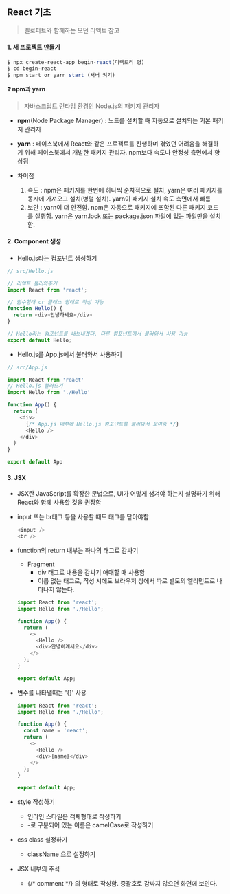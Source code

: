 ## React 기초

> 벨로퍼트와 함께하는 모던 리액트 참고



#### 1. 새 프로젝트 만들기

```javascript
$ npx create-react-app begin-react(디렉토리 명)
$ cd begin-react
$ npm start or yarn start (서버 켜기) 
```



**❓ npm과 yarn**

> 자바스크립트 런타임 환경인 Node.js의 패키지 관리자

- **npm**(Node Package Manager) : 노드를 설치할 때 자동으로 설치되는 기본 패키지 관리자

- **yarn** : 페이스북에서 React와 같은 프로젝트를 진행하며 겪었던 어려움을 해결하기 위해 페이스북에서 개발한 패키지 관리자. npm보다 속도나 안정성 측면에서 향상됨

- 차이점
  1. 속도 : npm은 패키지를 한번에 하나씩 순차적으로 설치, yarn은 여러 패키지를 동시에 가져오고 설치(병렬 설치). yarn이 패키지 설치 속도 측면에서 빠름
  2. 보안 : yarn이 더 안전함. npm은 자동으로 패키지에 포함된 다른 패키지 코드를 실행함. yarn은 yarn.lock 또는 package.json 파일에 있는 파일만을 설치함.



#### 2. Component 생성

- Hello.js라는 컴포넌트 생성하기

```javascript
// src/Hello.js

// 리액트 불러와주기
import React from 'react';

// 함수형태 or 클래스 형태로 작성 가능
function Hello() {
  return <div>안녕하세요</div>
}

// Hello라는 컴포넌트를 내보내겠다. 다른 컴포넌트에서 불러와서 사용 가능
export default Hello; 
```

- Hello.js를 App.js에서 불러와서 사용하기

```javascript
// src/App.js

import React from 'react'
// Hello.js 불러오기
import Hello from './Hello'

function App() {
  return (
    <div>
      {/* App.js 내부에 Hello.js 컴포넌트를 불러와서 보여줌 */}
      <Hello /> 
    </div>
  )
} 

export default App
```



#### 3. JSX

- JSX란 JavaScript를 확장한 문법으로, UI가 어떻게 생겨야 하는지 설명하기 위해 React와 함께 사용할 것을 권장함

- input 또는 br태그 등을 사용할 때도 태그를 닫아야함

  ```javascript
  <input /> 
  <br />
  ```

- function의 return 내부는 하나의 태그로 감싸기

  - Fragment 
    - div 태그로 내용을 감싸기 애매할 때 사용함
    - 이름 없는 태그로, 작성 시에도 브라우저 상에서 따로 별도의 엘리먼트로 나타나지 않는다.

  ```javascript
  import React from 'react';
  import Hello from './Hello';
  
  function App() {
    return (
      <>
        <Hello />
        <div>안녕히계세요</div>
      </>
    );
  }
  
  export default App;
  ```

- 변수를 나타낼때는 '{}' 사용

  ```javascript
  import React from 'react';
  import Hello from './Hello';
  
  function App() {
    const name = 'react';
    return (
      <>
        <Hello />
        <div>{name}</div>
      </>
    );
  }
  
  export default App;
  ```

- style 작성하기
  - 인라인 스타일은 객체형태로 작성하기
  - -로 구분되어 있는 이름은 camelCase로 작성하기
- css class 설정하기
  - className 으로 설정하기

- JSX 내부의 주석
  - {/* comment */} 의 형태로 작성함. 중괄호로 감싸지 않으면 화면에 보인다.
